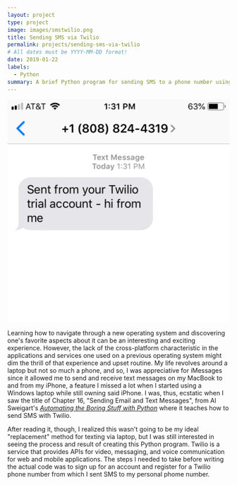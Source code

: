 ```yaml
---
layout: project
type: project
image: images/smstwilio.png
title: Sending SMS via Twilio
permalink: projects/sending-sms-via-twilio
# All dates must be YYYY-MM-DD format!
date: 2019-01-22
labels:
  - Python
summary: A brief Python program for sending SMS to a phone number using Twilio.
---
```


<img class="ui small right floated square image" src="../images/smstwilio.png">

Learning how to navigate through a new operating system and discovering one's favorite aspects about it can be an interesting and exciting experience. However, the lack of the cross-platform characteristic in the applications and services one used on a previous operating system might dim the thrill of that experience and upset routine. My life revolves around a laptop but not so much a phone, and so, I was appreciative for iMessages since it allowed me to send and receive text messages on my MacBook to and from my iPhone, a feature I missed a lot when I started using a Windows laptop while still owning said iPhone. I was, thus, ecstatic when I saw the title of Chapter 16, "Sending Email and Text Messages", from Al Sweigart's [*Automating the Boring Stuff with Python*](https://automatetheboringstuff.com/) where it teaches how to send SMS with Twilio. 

After reading it, though, I realized this wasn't going to be my ideal "replacement" method for texting via laptop, but I was still interested in seeing the process and result of creating this Python program. Twilio is a service that provides APIs for video, messaging, and voice communication for web and mobile applications. The steps I needed to take before writing the actual code was to sign up for an account and register for a Twilio phone number from which I sent SMS to my personal phome number. 







